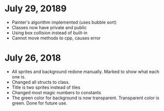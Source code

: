 # July 29, 20189
* Painter's algorithm implemented (uses bubble sort)
* Classes now have private and public
* Using box collision instead of built-in
* Cannot move methods to cpp, causes error


# July 26, 2018
* All sprites and background redone manually. Marked to show what each one is.
* Changed all structs to class.
* Title is two sprites instead of tiles
* Changed most magic numbers to constants
* The green color for background is now transparent. Transparent color is green. Done for future use.
